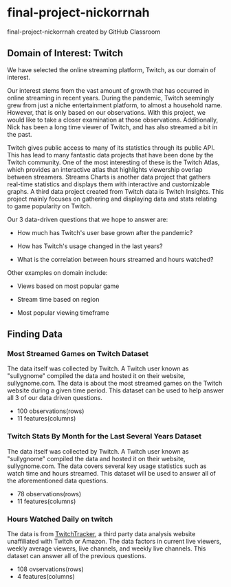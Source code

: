 # final-project-nickorrnah
final-project-nickorrnah created by GitHub Classroom

## Domain of Interest: Twitch

We have selected the online streaming platform, Twitch, as our domain of interest.

Our interest stems from the vast amount of growth that has occurred in online streaming in recent years.  During the pandemic, Twitch seemingly grew from just a niche entertainment platform, to almost a household name.  However, that is only based on our observations.  With this project, we would like to take a closer examination at those observations.  Additionally, Nick has been a long time viewer of Twitch, and has also streamed a bit in the past.

Twitch gives public access to many of its statistics through its public API. This has lead to many fantastic data projects that have been done by the Twitch community.  One of the most interesting of these is the Twitch Atlas, which provides an interactive atlas that highlights viewership overlap between streamers. Streams Charts is another data project that gathers real-time statistics and displays them with interactive and customizable graphs. A third data project created from Twitch data is Twitch Insights.  This project mainly focuses on gathering and displaying data and stats relating to game popularity on Twitch.

Our 3 data-driven questions that we hope to answer are:

- How much has Twitch's user base grown after the pandemic?

- How has Twitch's usage changed in the last years?

- What is the correlation between hours streamed and hours watched?

Other examples on domain include:

- Views based on most popular game

- Stream time based on region

- Most popular viewing timeframe

## Finding Data

### Most Streamed Games on Twitch Dataset

The data itself was collected by Twitch.  A Twitch user known as "sullygnome" compiled the data and hosted it on their website, sullygnome.com.  The data is about the most streamed games on the Twitch website during a given time period.  This dataset can be used to help answer all 3 of our data driven questions.

 - 100 observations(rows)
 - 11 features(columns)
 
### Twitch Stats By Month for the Last Several Years Dataset
 
The data itself was collected by Twitch.  A Twitch user known as "sullygnome" compiled the data and hosted it on their website, sullygnome.com.  The data covers several key usage statistics such as watch time and hours streamed. This dataset will be used to answer all of the aforementioned data questions.

- 78 observations(rows)
- 11 features(columns)

### Hours Watched Daily on twitch

The data is from [TwitchTracker](https://twitchtracker.com), a third party data analysis website unaffiliated with Twitch or Amazon. The data factors in current live viewers, weekly average viewers, live channels, and weekly live channels. This dataset can answer all of the previous questions. 

- 108 ovservations(rows)
- 4 features(columns)
